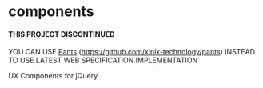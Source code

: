 components
==========

#### THIS PROJECT DISCONTINUED
YOU CAN USE [Pants](https://github.com/xinix-technology/pants) (https://github.com/xinix-technology/pants) INSTEAD TO USE LATEST WEB SPECIFICATION IMPLEMENTATION

UX Components for jQuery
